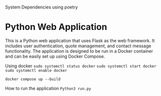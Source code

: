 System Dependencies using poetry
# Python Web Application
This is a Python web application that uses Flask as the web framework. It includes user authentication,
quote management, and contact message functionality. The application is designed to be run in a Docker container
and can be easily set up using Docker Compose.

Using docker
```sudo systemctl status docker```
```sudo systemctl start docker```
```sudo systemctl enable docker```

```docker compose up --build```


How to run the application
``Python3 run.py``